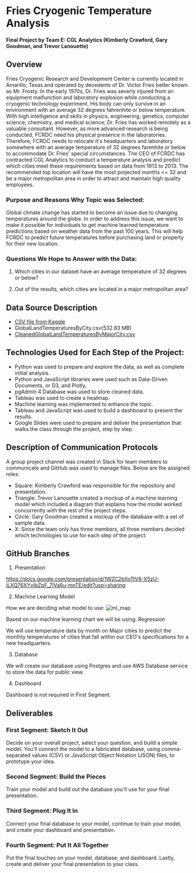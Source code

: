 # Fries Cryogenic Temperature Analysis

#### Final Project by Team E: CGL Analytics (Kimberly Crawford, Gary Goodman, and Trevor Lanouette)

## Overview
Fries Cryogenic Research and Development Center is currently located in Amarillo, Texas and operated by decedents of Dr. Victor Fries better known as Mr. Frosty. In the early 1970s, Dr. Fries was severly injured from an equipment malfunction and laboratory explosion while conducting a cryogenic technology experiment. His body can only survive in an environment with an average 32 degrees fahrenhite or below temperature.  With high intelligence and skills in physics, engineering, genetics, computer science, chemistry, and medical science; Dr. Fries has worked remotely as a valuable consultant. However, as more advanced research is being conducted, FCRDC need his physical presence in the laboratories. Therefore, FCRDC needs to relocate it's headquarters and laboratory somewhere with an average temperature of 32 degrees farenhite or below to accommodate Dr. Fries' special circumstances. The CEO of FCRDC has contracted CGL Analytics to conduct a temperature analysis and predict which cities meet these requirements based on data from 1913 to 2013. The recommended top location will have the most projected months <= 32 and be a major metropolitan area in order to attract and maintain high quality employees.

### Purpose and Reasons Why Topic was Selected:

Global climate change has started to become an issue due to changing temperatures around the globe. In order to address this issue, we want to make it possible for individuals to get machine learned temperature predictions based on weather data from the past 100 years. This will help FCRDC to predict future temperatures before purchasing land or property for their new location.

### Questions We Hope to Answer with the Data:

1) Which cities in our dataset have an average temperature of 32 degrees or below?

2) Out of the results, which cities are located in a major metropolitan area?

## Data Source Description

- [CSV file from Kaggle](https://www.kaggle.com/berkeleyearth/climate-change-earth-surface-temperature-data?select=GlobalLandTemperaturesByCity.csv)
- GlobalLandTemperaturesByCity.csv(532.83 MB)
- [CleanedGlobalLandTemperaturesByMajorCity.csv](https://cgl-analytics-city-data.s3.us-east-2.amazonaws.com/CleanedGlobalLandTemperaturesByMajorCity.csv) 

## Technologies Used for Each Step of the Project:

- Python was used to prepare and explore the data, as well as complete initial analysis. 
- Python and JavaScript libraries were used such as Data-Driven Documents, or D3, and Plotly, 
- pgAdmin 4 Database was used to store cleaned data. 
- Tableau was used to create a heatmap.
- Machine learning was implemented to enhance the topic. 
- Tableau and JavaScript was used to build a dashboard to present the results. 
- Google Slides were used to prepare and deliver the presentation that walks the class through the project, step by step.

## Description of Communication Protocols

A group project channel was created in Slack for team members to communicate and GitHub was used to manage files. Below are the assigned roles:

- Square: Kimberly Crawford was responsible for the repository and presentation.
- Triangle: Trevor Lanouette created a mockup of a machine learning model which included a diagram that explains how the model worked concurrently with the rest of the project steps.
- Circle: Gary Goodman created a mockup of the database with a set of sample data.
- X: Since the team only has three members, all three members decided which technologies to use for each step of the project.

## GitHub Branches

1) Presentation

https://docs.google.com/presentation/d/1WZC2bXoTtV8-X5zU-iLXQ76XYvIbZpF_7lVa6u-mnTE/edit?usp=sharing

2) Machine Learning Model

How we are deciding what model to use:
![ml_map](https://user-images.githubusercontent.com/82718969/139357640-739c48d6-e16e-47ff-88aa-5c29684e54ef.png)

Based on our machine learning chart we will be using: Regression

We will use temperature data by month on Major cities to predict the monthly temperatures of cities that fall within our CEO's specifications for a new headquarters.

3) Database

We will create our database using Postgres and use AWS Database service to store the data for public view. 

4) Dashboard

Dashboard is not required in First Segment.

## Deliverables

### First Segment: Sketch It Out

Decide on your overall project, select your question, and build a simple model. You'll connect the model to a fabricated database, using comma-separated values (CSV) or JavaScript Object Notation (JSON) files, to prototype your idea.

### Second Segment: Build the Pieces

Train your model and build out the database you'll use for your final presentation.

### Third Segment: Plug It In

Connect your final database to your model, continue to train your model, and create your dashboard and presentation.

### Fourth Segment: Put It All Together

Put the final touches on your model, database, and dashboard. Lastly, create and deliver your final presentation to your class.
